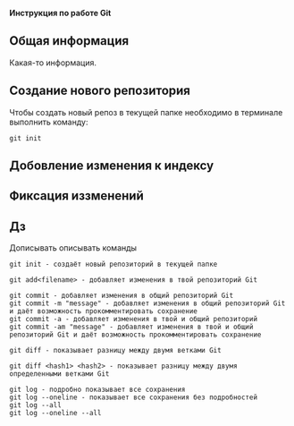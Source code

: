 **Инструкция по работе Git**

## Общая информация

Какая-то информация.

## Создание нового репозитория

Чтобы создать новый репоз в текущей папке необходимо в терминале выполнить команду:

    git init

## Добовление изменения к индексу

## Фиксация иззменений

## Дз
Дописывать описывать команды

    git init - создаёт новый репозиторий в текущей папке

    git add<filename> - добавляет изменения в твой репозиторий Git

    git commit - добавляет изменения в общий репозиторий Git
    git commit -m "message" - добавляет изменения в общий репозиторий Git и даёт возможность прокомментировать сохранение
    git commit -a - добавляет изменения в твой и общий репозиторий
    git commit -am "message" - добавляет изменения в твой и общий репозиторий Git и даёт возможность прокомментировать сохранение

    git diff - показывает разницу между двумя ветками Git

    git diff <hash1> <hash2> - показывает разницу между двумя определенными ветками Git

    git log - подробно показывает все сохранения 
    git log --oneline - показывает все сохранения без подробностей 
    git log --all
    git log --oneline --all
    